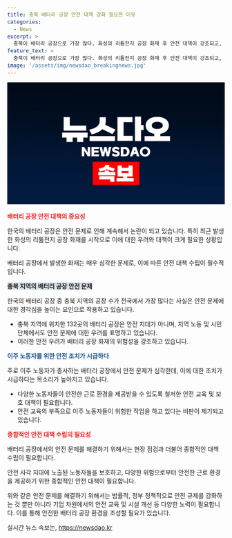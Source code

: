```yaml
---
title: 충북 배터리 공장 안전 대책 강화 필요한 이유
categories:
  - News
excerpt: >
  충북이 배터리 공장으로 가장 많다. 화성의 리튬전지 공장 화재 후 안전 대책이 강조되고, 이주 노동자 보호가 필요하다. 폭발과 화재로 23명이 사망하는 등 배터리 공장의 위험성이 부각되었다. 충북의 132개 업체도 안전하지 않다는 주장이 나오고 있으며, 화성 참사 희생자들이 이주 노동자였다는 점이 지적되고 있다. 안전 대책과 함께 이주 노동자에 대한 보호가 필요하다는 목소리가 나오고 있다. (150자)
feature_text: >
  충북이 배터리 공장으로 가장 많다. 화성의 리튬전지 공장 화재 후 안전 대책이 강조되고, 이주 노동자 보호가 필요하다. 폭발과 화재로 23명이 사망하는 등 배터리 공장의 위험성이 부각되었다. 충북의 132개 업체도 안전하지 않다는 주장이 나오고 있으며, 화성 참사 희생자들이 이주 노동자였다는 점이 지적되고 있다. 안전 대책과 함께 이주 노동자에 대한 보호가 필요하다는 목소리가 나오고 있다. (150자)
image: '/assets/img/newsdao_breakingnews.jpg'
---
```


<p><img src="/assets/img/newsdao_breakingnews.jpg" alt="pcversion 속보" /></p>

<p><b><span style="color: #ee2323;">배터리 공장 안전 대책의 중요성</span></b></p>

<p>한국의 배터리 공장은 안전 문제로 인해 계속해서 논란이 되고 있습니다. 특히 최근 발생한 화성의 리튬전지 공장 화재를 시작으로 이에 대한 우려와 대책이 크게 필요한 상황입니다.</p>

<p data-ke-size="size16">배터리 공장에서 발생한 화재는 매우 심각한 문제로, 이에 따른 안전 대책 수립이 필수적입니다.</p>

<p><b><span style="background-color: #21538527;">충북 지역의 배터리 공장 안전 문제</span></b></p>

<p>한국의 배터리 공장 중 충북 지역의 공장 수가 전국에서 가장 많다는 사실은 안전 문제에 대한 경각심을 높이는 요인으로 작용하고 있습니다.</p>

<ul>
<li>충북 지역에 위치한 132곳의 배터리 공장은 안전 지대가 아니며, 지역 노동 및 시민단체에서도 안전 문제에 대한 우려를 표명하고 있습니다.</li>
<li>이러한 안전 우려가 배터리 공장 화재의 위험성을 강조하고 있습니다.</li>
</ul>

<p><b><span style="color: #1a5490;">이주 노동자를 위한 안전 조치가 시급하다</span></b></p>

<p>주로 이주 노동자가 종사하는 배터리 공장에서 안전 문제가 심각한데, 이에 대한 조치가 시급하다는 목소리가 높아지고 있습니다.</p>

<ul>
<li>다양한 노동자들이 안전한 근로 환경을 제공받을 수 있도록 철저한 안전 교육 및 보호 대책이 필요합니다.</li>
<li>안전 교육의 부족으로 이주 노동자들이 위험한 작업을 하고 있다는 비판이 제기되고 있습니다.</li>
</ul>

<p><b><span style="color: #ee2323;">종합적인 안전 대책 수립의 필요성</span></b></p>

<p>배터리 공장에서의 안전 문제를 해결하기 위해서는 현장 점검과 더불어 종합적인 대책 수립이 필요합니다.</p>

<p data-ke-size="size16">안전 사각 지대에 노출된 노동자들을 보호하고, 다양한 위험으로부터 안전한 근로 환경을 제공하기 위한 종합적인 안전 대책이 필요합니다.</p>

<p>위와 같은 안전 문제를 해결하기 위해서는 법률적, 정부 정책적으로 안전 규제를 강화하는 것 뿐만 아니라 기업 차원에서의 안전 교육 및 시설 개선 등 다양한 노력이 필요합니다. 이를 통해 안전한 배터리 공장 환경을 조성할 필요가 있습니다.</p>
실시간 뉴스 속보는, <a href="https://newsdao.kr" rel="dofollow">https://newsdao.kr</a>


